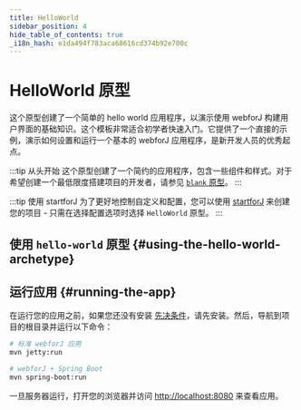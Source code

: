 ```yaml
---
title: HelloWorld
sidebar_position: 4
hide_table_of_contents: true
_i18n_hash: e1da494f783aca68616cd374b92e700c
---
```

<Head>
  <style>{`
  .container {
    max-width: 65em !important;
  }
  `}</style>
</Head>

<!-- vale off -->
# HelloWorld 原型
<!-- vale on -->

这个原型创建了一个简单的 hello world 应用程序，以演示使用 webforJ 构建用户界面的基础知识。这个模板非常适合初学者快速入门。它提供了一个直接的示例，演示如何设置和运行一个基本的 webforJ 应用程序，是新开发人员的优秀起点。

:::tip 从头开始
这个原型创建了一个简约的应用程序，包含一些组件和样式。对于希望创建一个最低限度搭建项目的开发者，请参见 [`blank` 原型](./blank)。
:::

:::tip 使用 startforJ
为了更好地控制自定义和配置，您可以使用 [startforJ](https://docs.webforj.com/startforj/) 来创建您的项目 - 只需在选择配置选项时选择 `HelloWorld` 原型。
:::

## 使用 `hello-world` 原型 {#using-the-hello-world-archetype}

<ComponentArchetype
project="hello-world"
/>

## 运行应用 {#running-the-app}

在运行您的应用之前，如果您还没有安装 [先决条件](../../introduction/prerequisites)，请先安装。然后，导航到项目的根目录并运行以下命令：

```bash
# 标准 webforJ 应用
mvn jetty:run

# webforJ + Spring Boot
mvn spring-boot:run
```

一旦服务器运行，打开您的浏览器并访问 [http://localhost:8080](http://localhost:8080) 来查看应用。
